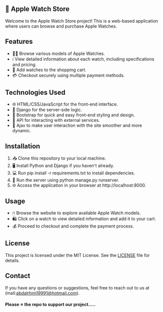 ## 🍏 Apple Watch Store

Welcome to the Apple Watch Store project! This is a web-based application where users can browse and purchase Apple Watches.

## Features

- 🕵‍♂ Browse various models of Apple Watches.
- ℹ View detailed information about each watch, including specifications and pricing.
- 🛒 Add watches to the shopping cart.
- 💳 Checkout securely using multiple payment methods.

## Technologies Used

- 🌐 HTML/CSS/JavaScript for the front-end interface.
- 🐍 Django for the server-side logic.
- 🌟 Bootstrap for quick and easy front-end styling and design.
- 🚀 API for interacting with external services.
- 🔧 Ajax to make user interaction with the site smoother and more dynamic.

## Installation

1. 📥 Clone this repository to your local machine.
2. 🖥 Install Python and Django if you haven't already.
3. 💻 Run pip install -r requirements.txt to install dependencies.
4. 🚀 Run the server using python manage.py runserver.
5. 🌐 Access the application in your browser at http://localhost:8000.

## Usage

- 🖱 Browse the website to explore available Apple Watch models.
- 🛍 Click on a watch to view detailed information and add it to your cart.
- 💰 Proceed to checkout and complete the payment process.

## License

This project is licensed under the MIT License. See the [LICENSE](LICENSE) file for details.

## Contact

If you have any questions or suggestions, feel free to reach out to us at (mail:abdalrhim19991@hotmail.com).

#### Please ⭐ the repo to support our project.....
